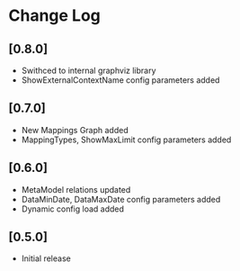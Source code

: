 # Change Log


## [0.8.0]

- Swithced to internal graphviz library
- ShowExternalContextName config parameters added

## [0.7.0]

- New Mappings Graph added
- MappingTypes, ShowMaxLimit config parameters added

## [0.6.0]

- MetaModel relations updated
- DataMinDate, DataMaxDate config parameters added
- Dynamic config load added

## [0.5.0]

- Initial release
